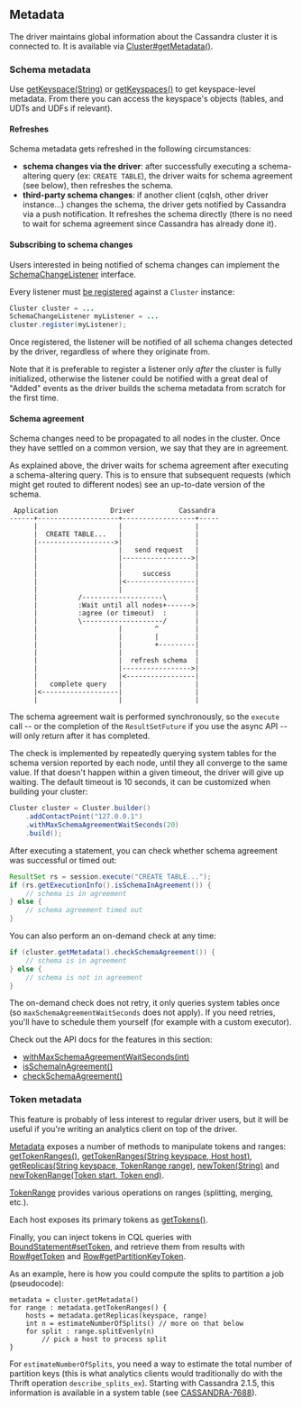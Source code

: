 <!--
Licensed to the Apache Software Foundation (ASF) under one
or more contributor license agreements.  See the NOTICE file
distributed with this work for additional information
regarding copyright ownership.  The ASF licenses this file
to you under the Apache License, Version 2.0 (the
"License"); you may not use this file except in compliance
with the License.  You may obtain a copy of the License at

  http://www.apache.org/licenses/LICENSE-2.0

Unless required by applicable law or agreed to in writing,
software distributed under the License is distributed on an
"AS IS" BASIS, WITHOUT WARRANTIES OR CONDITIONS OF ANY
KIND, either express or implied.  See the License for the
specific language governing permissions and limitations
under the License.
-->

## Metadata

The driver maintains global information about the Cassandra cluster it
is connected to. It is available via
[Cluster#getMetadata()][getMetadata].

[getMetadata]: https://docs.datastax.com/en/drivers/java/3.11/com/datastax/driver/core/Cluster.html#getMetadata--

### Schema metadata

Use [getKeyspace(String)][getKeyspace] or [getKeyspaces()][getKeyspaces]
to get keyspace-level metadata. From there you can access the keyspace's
objects (tables, and UDTs and UDFs if relevant).

[getKeyspace]: https://docs.datastax.com/en/drivers/java/3.11/com/datastax/driver/core/Metadata.html#getKeyspace-java.lang.String-
[getKeyspaces]: https://docs.datastax.com/en/drivers/java/3.11/com/datastax/driver/core/Metadata.html#getKeyspaces--

#### Refreshes

Schema metadata gets refreshed in the following circumstances:

* **schema changes via the driver**: after successfully executing a
  schema-altering query (ex: `CREATE TABLE`), the driver waits for
  schema agreement (see below), then refreshes the schema.
* **third-party schema changes**: if another client (cqlsh, other driver
  instance...) changes the schema, the driver gets notified by Cassandra
  via a push notification. It refreshes the schema directly (there is no
  need to wait for schema agreement since Cassandra has already done it).

#### Subscribing to schema changes

Users interested in being notified of schema changes can implement the 
[SchemaChangeListener][SchemaChangeListener] interface.

Every listener must [be registered][registerListener] against a `Cluster` instance:

```java
Cluster cluster = ...
SchemaChangeListener myListener = ...
cluster.register(myListener);
```

Once registered, the listener will be notified of all schema changes detected by the driver,
regardless of where they originate from.

Note that it is preferable to register a listener only *after* the cluster is fully initialized,
otherwise the listener could be notified with a great deal of "Added" events as
the driver builds the schema metadata from scratch for the first time.

[SchemaChangeListener]: https://docs.datastax.com/en/drivers/java/3.11/com/datastax/driver/core/SchemaChangeListener.html
[registerListener]: https://docs.datastax.com/en/drivers/java/3.11/com/datastax/driver/core/Cluster.html#register-com.datastax.driver.core.SchemaChangeListener-

#### Schema agreement

Schema changes need to be propagated to all nodes in the cluster. Once
they have settled on a common version, we say that they are in
agreement.

As explained above, the driver waits for schema agreement after
executing a schema-altering query. This is to ensure that subsequent
requests (which might get routed to different nodes) see an up-to-date
version of the schema.

```ditaa
 Application             Driver           Cassandra
------+--------------------+------------------+-----
      |                    |                  |
      |  CREATE TABLE...   |                  |
      |------------------->|                  |
      |                    |   send request   |
      |                    |----------------->|
      |                    |                  |
      |                    |     success      |
      |                    |<-----------------|
      |                    |                  |
      |          /--------------------\       |
      |          :Wait until all nodes+------>|
      |          :agree (or timeout)  :       |
      |          \--------------------/       |
      |                    |        ^         |
      |                    |        |         |
      |                    |        +---------|
      |                    |                  |
      |                    |  refresh schema  |
      |                    |----------------->|
      |                    |<-----------------|
      |   complete query   |                  |
      |<-------------------|                  |
      |                    |                  |
```

The schema agreement wait is performed synchronously, so the `execute`
call -- or the completion of the `ResultSetFuture` if you use the async
API -- will only return after it has completed.

The check is implemented by repeatedly querying system tables for the
schema version reported by each node, until they all converge to the
same value. If that doesn't happen within a given timeout, the driver
will give up waiting.  The default timeout is 10 seconds, it can be
customized when building your cluster:

```java
Cluster cluster = Cluster.builder()
    .addContactPoint("127.0.0.1")
    .withMaxSchemaAgreementWaitSeconds(20)
    .build();
```

After executing a statement, you can check whether schema agreement was
successful or timed out:

```java
ResultSet rs = session.execute("CREATE TABLE...");
if (rs.getExecutionInfo().isSchemaInAgreement()) {
    // schema is in agreement
} else {
    // schema agreement timed out
}
```

You can also perform an on-demand check at any time:

```java
if (cluster.getMetadata().checkSchemaAgreement()) {
    // schema is in agreement
} else {
    // schema is not in agreement
}
```

The on-demand check does not retry, it only queries system tables once
(so `maxSchemaAgreementWaitSeconds` does not apply). If you need
retries, you'll have to schedule them yourself (for example with a
custom executor).

Check out the API docs for the features in this section:

* [withMaxSchemaAgreementWaitSeconds(int)](https://docs.datastax.com/en/drivers/java/3.11/com/datastax/driver/core/Cluster.Builder.html#withMaxSchemaAgreementWaitSeconds-int-)
* [isSchemaInAgreement()](https://docs.datastax.com/en/drivers/java/3.11/com/datastax/driver/core/ExecutionInfo.html#isSchemaInAgreement--)
* [checkSchemaAgreement()](https://docs.datastax.com/en/drivers/java/3.11/com/datastax/driver/core/Metadata.html#checkSchemaAgreement--)


### Token metadata

This feature is probably of less interest to regular driver users, but
it will be useful if you're writing an analytics client on top of the
driver.

[Metadata][metadata] exposes a number of methods to manipulate tokens
and ranges: [getTokenRanges()][getTokenRanges], [getTokenRanges(String
keyspace, Host host)][getTokenRanges2], [getReplicas(String keyspace,
TokenRange range)][getReplicas], [newToken(String)][newToken] and
[newTokenRange(Token start, Token end)][newTokenRange].

[TokenRange][TokenRange] provides various operations on ranges
(splitting, merging, etc.).

Each host exposes its primary tokens as [getTokens()][getTokens].

Finally, you can inject tokens in CQL queries with
[BoundStatement#setToken][setToken], and retrieve them from results with
[Row#getToken][getToken] and [Row#getPartitionKeyToken][getPKToken].

As an example, here is how you could compute the splits to partition a
job (pseudocode):

```
metadata = cluster.getMetadata()
for range : metadata.getTokenRanges() {
    hosts = metadata.getReplicas(keyspace, range)
    int n = estimateNumberOfSplits() // more on that below
    for split : range.splitEvenly(n)
        // pick a host to process split
}
```

For `estimateNumberOfSplits`, you need a way to estimate the total
number of partition keys (this is what analytics clients would
traditionally do with the Thrift operation `describe_splits_ex`).
Starting with Cassandra 2.1.5, this information is available in a system
table (see
[CASSANDRA-7688](https://issues.apache.org/jira/browse/CASSANDRA-7688)).

[metadata]: https://docs.datastax.com/en/drivers/java/3.11/com/datastax/driver/core/Metadata.html
[getTokenRanges]: https://docs.datastax.com/en/drivers/java/3.11/com/datastax/driver/core/Metadata.html#getTokenRanges--
[getTokenRanges2]: https://docs.datastax.com/en/drivers/java/3.11/com/datastax/driver/core/Metadata.html#getTokenRanges-java.lang.String-com.datastax.driver.core.Host-
[getReplicas]: https://docs.datastax.com/en/drivers/java/3.11/com/datastax/driver/core/Metadata.html#getReplicas-java.lang.String-com.datastax.driver.core.TokenRange-
[newToken]: https://docs.datastax.com/en/drivers/java/3.11/com/datastax/driver/core/Metadata.html#newToken-java.lang.String-
[newTokenRange]: https://docs.datastax.com/en/drivers/java/3.11/com/datastax/driver/core/Metadata.html#newTokenRange-com.datastax.driver.core.Token-com.datastax.driver.core.Token-
[TokenRange]: https://docs.datastax.com/en/drivers/java/3.11/com/datastax/driver/core/TokenRange.html
[getTokens]: https://docs.datastax.com/en/drivers/java/3.11/com/datastax/driver/core/Host.html#getTokens--
[setToken]: https://docs.datastax.com/en/drivers/java/3.11/com/datastax/driver/core/BoundStatement.html#setToken-int-com.datastax.driver.core.Token-
[getToken]: https://docs.datastax.com/en/drivers/java/3.11/com/datastax/driver/core/Row.html#getToken-int-
[getPKToken]: https://docs.datastax.com/en/drivers/java/3.11/com/datastax/driver/core/Row.html#getPartitionKeyToken--
